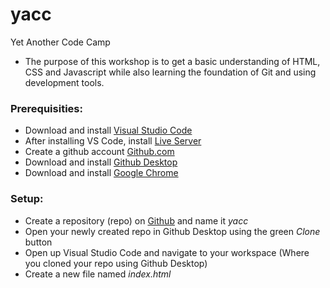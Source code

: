 # yacc
Yet Another Code Camp

* The purpose of this workshop is to get a basic understanding of HTML, CSS and Javascript while also learning the foundation of Git and using development tools.

### Prerequisities:

* Download and install [Visual Studio Code](https://code.visualstudio.com/)
* After installing VS Code, install [Live Server](https://marketplace.visualstudio.com/items?itemName=ritwickdey.LiveServer)
* Create a github account [Github.com](https://github.com/)
* Download and install [Github Desktop](https://desktop.github.com/)
* Download and install [Google Chrome](https://chrome.google.com)

### Setup:

* Create a repository (repo) on [Github](https://github.com/new) and name it *yacc*
* Open your newly created repo in Github Desktop using the green *Clone* button
* Open up Visual Studio Code and navigate to your workspace (Where you cloned your repo using Github Desktop)
* Create a new file named *index.html*

